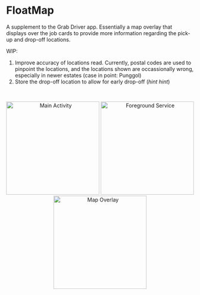 # FloatMap
A supplement to the Grab Driver app. Essentially a map overlay that displays over the job cards to provide more information regarding the pick-up and drop-off locations.

WIP:
1) Improve accuracy of locations read. Currently, postal codes are used to pinpoint the locations, and the locations shown are occassionally wrong, especially in newer estates (case in point: Punggol)
2) Store the drop-off location to allow for early drop-off (*hint hint*)

<br>
<p align="center">
  <img src="https://user-images.githubusercontent.com/9738454/59056743-7d186480-88cb-11e9-85bf-0f25ee4093b1.png" alt="Main Activity" width="250"/>
  <img src="https://user-images.githubusercontent.com/9738454/59056969-e9936380-88cb-11e9-8e43-d2fd3f5b045a.png" alt="Foreground Service" width="250"/>
  <img src="https://user-images.githubusercontent.com/9738454/59056976-eb5d2700-88cb-11e9-9229-72ee153293c4.png" alt="Map Overlay" width="250"/>
</p>
